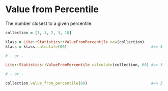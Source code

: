 # Value from Percentile

The number closest to a given percentile.

```ruby
collection = [1, 1, 2, 3, 10]

klass = Lite::Statistics::ValueFromPercentile.new(collection)
klass = klass.calculate(60)                                     #=> 3

# - or -

Lite::Statistics::ValueFromPercentile.calculate(collection, 60) #=> 3

# - or -

collection.value_from_percentile(60)                            #=> 3
```
